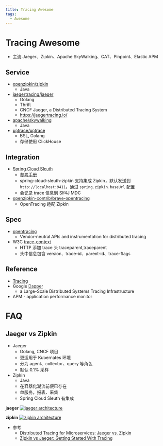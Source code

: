 ```yaml
---
title: Tracing Awesome
tags:
  - Awesome
---
```


# Tracing Awesome

- 主流 Jaeger、Zipkin、Apache SkyWalking、CAT、Pinpoint、Elastic APM

## Service

- [openzipkin/zipkin](https://github.com/openzipkin/zipkin)
  - Java
- [jaegertracing/jaeger](https://github.com/jaegertracing/jaeger)
  - Golang
  - Thrift
  - CNCF Jaeger, a Distributed Tracing System
  - https://jaegertracing.io/
- [apache/skywalking](https://github.com/apache/incubator-skywalking)
  - Java
- [uptrace/uptrace](https://github.com/uptrace/uptrace)
  - BSL, Golang
  - 存储使用 ClickHouse

## Integration

- [Spring Cloud Sleuth](https://spring.io/projects/spring-cloud-sleuth)
  - [参考手册](https://cloud.spring.io/spring-cloud-sleuth/reference/html/)
  - spring-cloud-sleuth-zipkin 支持集成 Zipkin，默认发送到 `http://localhost:9411`，通过 `spring.zipkin.baseUrl` 配置
  - 会记录 trace 信息到 Slf4J MDC
- [openzipkin-contrib/brave-opentracing](https://github.com/openzipkin-contrib/brave-opentracing)
  - OpenTracing 适配 Zipkin

## Spec

- [opentracing](http://opentracing.io/)
  - Vendor-neutral APIs and instrumentation for distributed tracing
- W3C [trace-context](https://github.com/w3c/trace-context)
  - HTTP 添加 trace 头 traceparent,traceparent
  - 头中信息包含 version、trace-id、parent-id、trace-flags

## Reference

- [Tracing](<https://en.wikipedia.org/wiki/Tracing_(software)>)
- Google [Dapper](https://research.google.com/pubs/pub36356.html)
  - a Large-Scale Distributed Systems Tracing Infrastructure
- APM - application performance monitor

# FAQ

## Jaeger vs Zipkin

- Jaeger
  - Golang, CNCF 项目
  - 更适用于 Kubernates 环境
  - 分为 agent、collector、query 等角色
  - 默认 0.1% 采样
- Zipkin
  - Java
  - 在容器化潮流前便已存在
  - 单服务，报表、采集
  - Spring Cloud Sleuth 有集成

**jaeger**
[![jaeger architecture](https://www.jaegertracing.io/img/architecture-v1.png)](https://www.jaegertracing.io/docs/1.12/architecture/)

**zipkin**
[![zipkin architecture](https://zipkin.io/public/img/architecture-1.png)](https://zipkin.io/pages/architecture.html)

- 参考
  - [Distributed Tracing for Microservices: Jaeger vs. Zipkin](https://www.bizety.com/2019/01/14/distributed-tracing-for-microservices-jaeger-vs-zipkin/)
  - [Zipkin vs Jaeger: Getting Started With Tracing](https://logz.io/blog/zipkin-vs-jaeger/)
